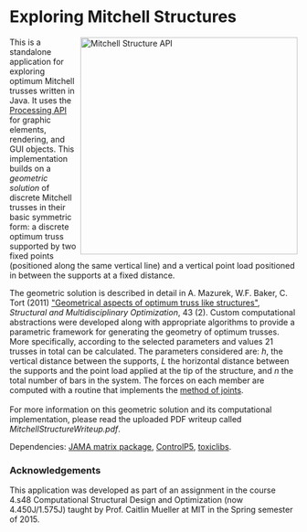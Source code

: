 <h1> Exploring Mitchell Structures </h1>

<p><img src="https://github.com/alexHaridis/MitchellTrussAPI/assets/9630033/d31a31bf-4345-451f-b429-25046c6fce3f" alt="Mitchell Structure API" width="380" align="Right"> 
This is a standalone application for exploring optimum Mitchell trusses written in Java. It uses the <a href="https://www.processing.org">Processing API</a> for graphic elements, rendering, and GUI objects. This implementation builds on a <em>geometric solution</em> of discrete Mitchell trusses in their basic symmetric form: a discrete optimum truss supported by two fixed points (positioned along the same vertical line) and a vertical point load positioned in between the supports at a fixed distance.</p>

<p>The geometric solution is described in detail in A. Mazurek, W.F. Baker, C. Tort (2011) <a href="http://link.springer.com/article/10.1007/s00158-010-0559-x">"Geometrical aspects of optimum truss like structures"</a>, <em>Structural and Multidisciplinary Optimization</em>, 43 (2). Custom computational abstractions were developed along with appropriate algorithms to provide a parametric framework for generating the geometry of optimum trusses. More specifically, according to the selected parameters and values 21 trusses in total can be calculated. The parameters considered are: <em>h</em>, the vertical distance between the supports, <em>L</em> the horizontal distance between the supports and the point load applied at the tip of the structure, and <em>n</em> the total number of bars in the system. The forces on each member are computed with a routine that implements the <a href="https://en.wikibooks.org/wiki/Statics/Method_of_Joints">method of joints</a>.<br><br>
For more information on this geometric solution and its computational implementation, please read the uploaded PDF writeup called <em>MitchellStructureWriteup.pdf</em>.</p>

<p>Dependencies: <a href="http://math.nist.gov/javanumerics/jama/">JAMA matrix package</a>, <a href="http://www.sojamo.de/libraries/controlP5/">ControlP5</a>, <a href="http://toxiclibs.org">toxiclibs</a>.
</p>

<h3> Acknowledgements </h3>
<p>This application was developed as part of an assignment in the course 4.s48 Computational Structural Design and Optimization (now 4.450J/1.575J) taught by Prof. Caitlin Mueller at MIT in the Spring semester of 2015.</p>



